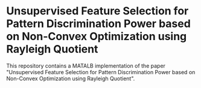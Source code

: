# Unsupervised Feature Selection for Pattern Discrimination Power based on Non-Convex Optimization using Rayleigh Quotient

This repository contains a MATALB implementation of the paper "Unsupervised Feature Selection for Pattern Discrimination Power based on Non-Convex Optimization using Rayleigh Quotient".
